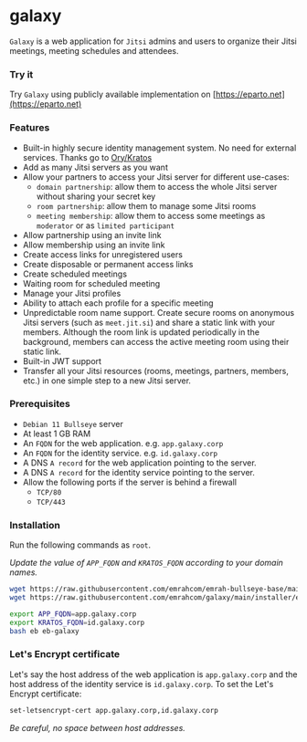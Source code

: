 # galaxy

`Galaxy` is a web application for `Jitsi` admins and users to organize their
Jitsi meetings, meeting schedules and attendees.

### Try it

Try `Galaxy` using publicly available implementation on
[https://eparto.net](https://eparto.net)

### Features

- Built-in highly secure identity management system. No need for external
  services. Thanks go to [Ory/Kratos](https://github.com/ory/kratos)
- Add as many Jitsi servers as you want
- Allow your partners to access your Jitsi server for different use-cases:
  - `domain partnership`: allow them to access the whole Jitsi server without
    sharing your secret key
  - `room partnership`: allow them to manage some Jitsi rooms
  - `meeting membership`: allow them to access some meetings as `moderator` or
    as `limited participant`
- Allow partnership using an invite link
- Allow membership using an invite link
- Create access links for unregistered users
- Create disposable or permanent access links
- Create scheduled meetings
- Waiting room for scheduled meeting
- Manage your Jitsi profiles
- Ability to attach each profile for a specific meeting
- Unpredictable room name support. Create secure rooms on anonymous Jitsi
  servers (such as `meet.jit.si`) and share a static link with your members.
  Although the room link is updated periodically in the background, members can
  access the active meeting room using their static link.
- Built-in JWT support
- Transfer all your Jitsi resources (rooms, meetings, partners, members, etc.)
  in one simple step to a new Jitsi server.

### Prerequisites

- `Debian 11 Bullseye` server
- At least 1 GB RAM
- An `FQDN` for the web application. e.g. `app.galaxy.corp`
- An `FQDN` for the identity service. e.g. `id.galaxy.corp`
- A DNS `A record` for the web application pointing to the server.
- A DNS `A record` for the identity service pointing to the server.
- Allow the following ports if the server is behind a firewall
  - `TCP/80`
  - `TCP/443`

### Installation

Run the following commands as `root`.

_Update the value of `APP_FQDN` and `KRATOS_FQDN` according to your domain
names._

```bash
wget https://raw.githubusercontent.com/emrahcom/emrah-bullseye-base/main/installer/eb
wget https://raw.githubusercontent.com/emrahcom/galaxy/main/installer/eb-galaxy.conf

export APP_FQDN=app.galaxy.corp
export KRATOS_FQDN=id.galaxy.corp
bash eb eb-galaxy
```

### Let's Encrypt certificate

Let's say the host address of the web application is `app.galaxy.corp` and the
host address of the identity service is `id.galaxy.corp`. To set the Let's
Encrypt certificate:

```bash
set-letsencrypt-cert app.galaxy.corp,id.galaxy.corp
```

_Be careful, no space between host addresses._
